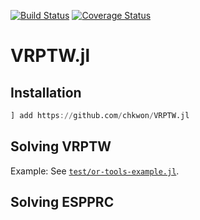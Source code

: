 [![Build Status](https://travis-ci.org/chkwon/VRPTW.jl.svg?branch=master)](https://travis-ci.org/chkwon/VRPTW.jl)
[![Coverage Status](https://coveralls.io/repos/github/chkwon/VRPTW.jl/badge.svg?branch=master)](https://coveralls.io/github/chkwon/VRPTW.jl?branch=master)

# VRPTW.jl

## Installation

```julia
] add https://github.com/chkwon/VRPTW.jl
```


## Solving VRPTW

Example: See [`test/or-tools-example.jl`](https://github.com/chkwon/VRPTW.jl/blob/master/test/or-tools-example.jl).



## Solving ESPPRC


